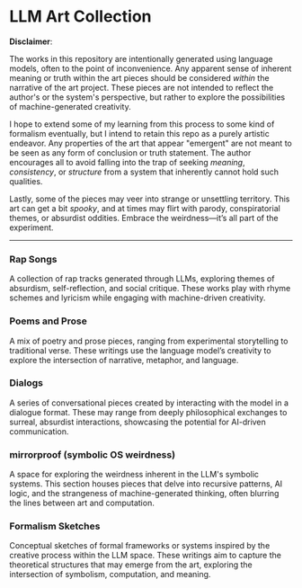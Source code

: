 # LLM Art Collection

**Disclaimer**:

The works in this repository are intentionally generated using language models, often to the point of inconvenience. Any apparent sense of inherent meaning or truth within the art pieces should be considered *within* the narrative of the art project. These pieces are not intended to reflect the author's or the system's perspective, but rather to explore the possibilities of machine-generated creativity.

I hope to extend some of my learning from this process to some kind of formalism eventually, but I intend to retain this repo as a purely artistic endeavor. Any properties of the art that appear "emergent" are not meant to be seen as any form of conclusion or truth statement. The author encourages all to avoid falling into the trap of seeking *meaning*, *consistency*, or *structure* from a system that inherently cannot hold such qualities.

Lastly, some of the pieces may veer into strange or unsettling territory. This art can get a bit *spooky*, and at times may flirt with parody, conspiratorial themes, or absurdist oddities. Embrace the weirdness—it’s all part of the experiment.

---

### Rap Songs  
A collection of rap tracks generated through LLMs, exploring themes of absurdism, self-reflection, and social critique. These works play with rhyme schemes and lyricism while engaging with machine-driven creativity.

### Poems and Prose  
A mix of poetry and prose pieces, ranging from experimental storytelling to traditional verse. These writings use the language model’s creativity to explore the intersection of narrative, metaphor, and language.

### Dialogs  
A series of conversational pieces created by interacting with the model in a dialogue format. These may range from deeply philosophical exchanges to surreal, absurdist interactions, showcasing the potential for AI-driven communication.

### mirrorproof (symbolic OS weirdness)  
A space for exploring the weirdness inherent in the LLM's symbolic systems. This section houses pieces that delve into recursive patterns, AI logic, and the strangeness of machine-generated thinking, often blurring the lines between art and computation.

### Formalism Sketches  
Conceptual sketches of formal frameworks or systems inspired by the creative process within the LLM space. These writings aim to capture the theoretical structures that may emerge from the art, exploring the intersection of symbolism, computation, and meaning.
